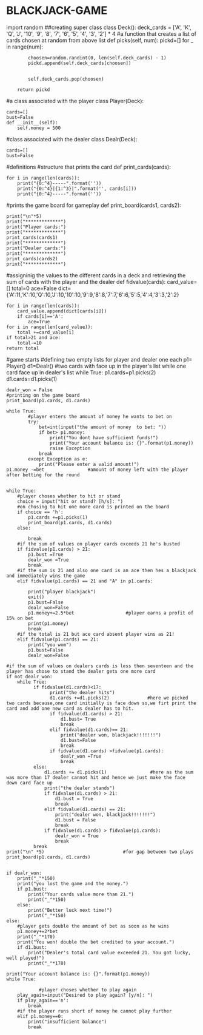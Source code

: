 # BLACKJACK-GAME
import random
##creating super class
class Deck():
    deck_cards = ['A', 'K', 'Q', 'J', '10', '9', '8', '7', '6', '5', '4', '3', '2'] * 4
    #a function that creates a list of cards chosen at random from above list
    def picks(self, num):
        pickd=[]
        for _ in range(num):

            choosen=random.randint(0, len(self.deck_cards) - 1)
            pickd.append(self.deck_cards[choosen])


            self.deck_cards.pop(choosen)

        return pickd
#a class associated with the player
class Player(Deck):

    cards=[]
    bust=False
    def __init__(self):
        self.money = 500

#class associated with the dealer
class Dealr(Deck):

    cards=[]
    bust=False

#definitions
#structure that prints the card
def print_cards(cards):


    for i in range(len(cards)):
        print("{0:^4}-----".format(''))
        print("{0:^4}|{1:^3}|".format('', cards[i]))
        print("{0:^4}-----".format(''))

#prints the game board for gameplay
def print_board(cards1, cards2):


    print("\n"*5)
    print("*************")
    print("Player cards:")
    print("*************")
    print_cards(cards1)
    print("*************")
    print("Dealer cards:")
    print("*************")
    print_cards(cards2)
    print("*************")


#assigninig the values to the different cards in a deck and retrieving the sum of cards with the player and the dealer
def fidvalue(cards):
    card_value=[]
    total=0
    ace=False
    dict={'A':11,'K':10,'Q':10,'J':10,'10':10,'9':9,'8':8,'7':7,'6':6,'5':5,'4':4,'3':3,'2':2}

    for i in range(len(cards)):
        card_value.append(dict[cards[i]])
        if cards[i]=='A':
            ace=True
    for i in range(len(card_value)):
        total +=card_value[i]
    if total>21 and ace:
        total-=10
    return total
#game starts
#defining two empty lists for player and dealer one each
p1= Player()
d1=Dealr()
#two cards with face up in the player's list while one card face up in dealer's list
while True:
    p1.cards=p1.picks(2)
    d1.cards=d1.picks(1)

    dealr_won = False
    #printing on the game board
    print_board(p1.cards, d1.cards)

    while True:
            #player enters the amount of money he wants to bet on
            try:
                bet=int(input("the amount of money  to bet: "))
                if bet> p1.money:
                    print("You dont have sufficient funds!")
                    print("Your account balance is: {}".format(p1.money))
                    raise Exception
                break
            except Exception as e:
                print("Please enter a valid amount!")
    p1.money -=bet                #amount of money left with the player after betting for the round


    while True:
        #player choses whether to hit or stand
        choice = input("hit or stand? [h/s]: ")
        #on chosing to hit one more card is printed on the board
        if choice == 'h':
            p1.cards +=p1.picks(1)
            print_board(p1.cards, d1.cards)
        else:

            break
        #if the sum of values on player cards exceeds 21 he's busted
        if fidvalue(p1.cards) > 21:
            p1.bust =True
            dealr_won =True
            break
        #if the sum is 21 and also one card is an ace then hes a blackjack and immediately wins the game
        elif fidvalue(p1.cards) == 21 and "A" in p1.cards:

            print("player blackjack")
            exit()
            p1.bust=False
            dealr_won=False
            p1.money+=2.5*bet                   #player earns a profit of 15% on bet
            print(p1.money)
            break
        #if the total is 21 but ace card absent player wins as 21!
        elif fidvalue(p1.cards) == 21:
            print("you wom")
            p1.bust=False
            dealr_won=False

    #if the sum of values on dealers cards is less then seventeen and the player has chose to stand the dealer gets one more card
    if not dealr_won:
        while True:
              if fidvalue(d1.cards)<17:
                    print("the dealer hits")
                    d1.cards +=d1.picks(2)              #here we picked two cards because,one card initially is face down so,we firt print the card and add one new card as dealer has to hit.
                    if fidvalue(d1.cards) > 21:
                        d1.bust= True
                        break
                    elif fidvalue(d1.cards)== 21:
                        print("dealer won, blackjack!!!!!!!")
                        d1.bust=False
                        break
                    if fidvalue(d1.cards) >fidvalue(p1.cards):
                        dealr_won =True
                        break
              else:
                  d1.cards += d1.picks(1)                #here as the sum was more than 17 dealer cannot hit and hence we just make the face down card face up
                  print("the dealer stands")
                  if fidvalue(d1.cards) > 21:
                      d1.bust = True
                      break
                  elif fidvalue(d1.cards) == 21:
                      print("dealer won, blackjack!!!!!!!")
                      d1.bust = False
                      break
                  if fidvalue(d1.cards) > fidvalue(p1.cards):
                      dealr_won = True
                      break
              break
    print("\n" *5)                             #for gap between two plays
    print_board(p1.cards, d1.cards)


    if dealr_won:
        print("_"*150)
        print("you lost the game and the money.")
        if p1.bust:
            print("Your cards value more than 21.")
            print("_"*150)
        else:
            print("Better luck next time!")
            print("_"*150)
    else:
        #player gets double the amount of bet as soon as he wins
        p1.money+=2*bet
        print("_"*170)
        print("You won! double the bet credited to your account.")
        if d1.bust:
            print("Dealer's total card value exceeded 21. You got lucky, well played!")
            print("_"*170)

    print("Your account balance is: {}".format(p1.money))
    while True:

                #player choses whether to play again
        play_again=input("Desired to play again? [y/n]: ")
        if play_again=='n':
            break
        #if the player runs short of money he cannot play further
        elif p1.money==0:
            print("insufficient balance")
            break
